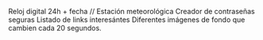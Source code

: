 Reloj digital 24h + fecha //
Estación meteorológica
Creador de contraseñas seguras
Listado de links interesántes 
Diferentes imágenes de fondo que cambien cada 20 segundos. 
